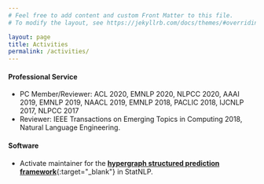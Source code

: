 ```yaml
---
# Feel free to add content and custom Front Matter to this file.
# To modify the layout, see https://jekyllrb.com/docs/themes/#overriding-theme-defaults

layout: page
title: Activities
permalink: /activities/
---
```




#### Professional Service
* PC Member/Reviewer: ACL 2020, EMNLP 2020, NLPCC 2020, AAAI 2019, EMNLP 2019, NAACL 2019, EMNLP 2018, PACLIC 2018, IJCNLP 2017, NLPCC 2017
* Reviewer: IEEE Transactions on Emerging Topics in Computing 2018, Natural Language Engineering.


#### Software
* Activate maintainer for the [**hypergraph structured prediction framework**](https://github.com/sutd-statnlp/statnlp-neural){:target="_blank"} in StatNLP. 
